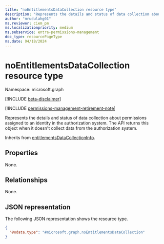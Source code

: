 ```yaml
---
title: "noEntitlementsDataCollection resource type"
description: "Represents the details and status of data collection about permissions assigned to an identity in the authorization system. The API returns this object when it doesn't collect data from the authorization system."
author: "mrudulahg01"
ms.reviewer: ciem_pm
ms.localizationpriority: medium
ms.subservice: entra-permissions-management
doc_type: resourcePageType
ms.date: 04/18/2024
---
```


# noEntitlementsDataCollection resource type

Namespace: microsoft.graph

[!INCLUDE [beta-disclaimer](../../includes/beta-disclaimer.md)]

[!INCLUDE [permissions-management-retirement-note](../../includes/permissions-management-retirement-note.md)]

Represents the details and status of data collection about permissions assigned to an identity in the authorization system. The API returns this object when it doesn't collect data from the authorization system.

Inherits from [entitlementsDataCollectionInfo](../resources/entitlementsdatacollectioninfo.md).

## Properties
None.

## Relationships
None.

## JSON representation
The following JSON representation shows the resource type.
<!-- {
  "blockType": "resource",
  "@odata.type": "microsoft.graph.noEntitlementsDataCollection"
}
-->
``` json
{
  "@odata.type": "#microsoft.graph.noEntitlementsDataCollection"
}
```


